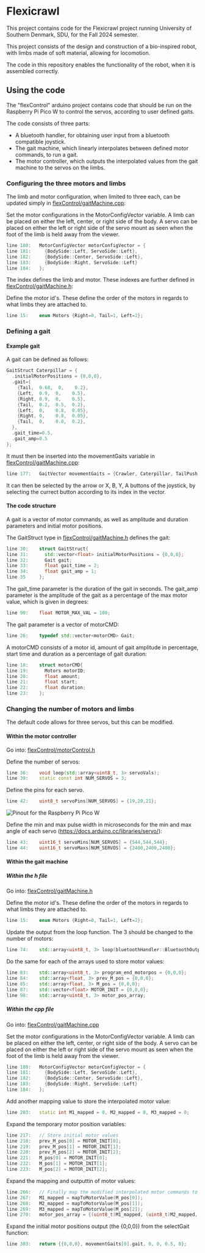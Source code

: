 # Flexicrawl

This project contains code for the Flexicrawl project running University of Southern Denmark, SDU, for the Fall 2024 semester.

This project consists of the design and construction of a bio-inspired robot, with limbs made of soft material, allowing for locomotion.

The code in this repository enables the functionality of the robot, when it is assembled correctly.

## Using the code

The "flexControl" arduino project contains code that should be run on the Raspberry Pi Pico W to control the servos, according to user defined gaits.

The code consists of three parts:

- A bluetooth handler, for obtaining user input from a bluetooth compatible joystick.
- The gait machine, which linearly interpolates between defined motor commands, to run a gait.
- The motor controller, which outputs the interpolated values from the gait machine to the servos on the limbs.

### Configuring the three motors and limbs

The limb and motor configuration, when limited to three each, can be updated simply in [flexControl/gaitMachine.cpp](flexControl/gaitMachine.cpp):

Set the motor configurations in the MotorConfigVector variable. A limb can be placed on either the left, center, or right side of the body.
A servo can be placed on either the left or right side of the servo mount as seen when the foot of the limb is held away from the viewer.

```cpp
line 180:   MotorConfigVector motorConfigVector = {
line 181:     {BodySide::Left, ServoSide::Left},
line 182:     {BodySide::Center, ServoSide::Left},
line 183:     {BodySide::Right, ServoSide::Left}
line 184:   };
```

The index defines the limb and motor. These indexes are further defined in [flexControl/gaitMachine.h](flexControl/gaitMachine.h):

Define the motor id's. These define the order of the motors in regards to what limbs they are attached to.

```cpp
line 15:    enum Motors {Right=0, Tail=1, Left=2};
```

### Defining a gait

#### Example gait

A gait can be defined as follows:

```cpp
GaitStruct Caterpillar = {
  .initialMotorPositions = {0,0,0},
  .gait={
    {Tail,  0.68,  0,    0.2},
    {Left,  0.9,  0,    0.5},
    {Right, 0.9,  0,    0.5},
    {Tail,  0.2,  0.5,  0.2},
    {Left,  0,    0.8,  0.05},
    {Right, 0,    0.8,  0.05},
    {Tail,  0,    0.8,  0.2},
  },
  .gait_time=0.5,
  .gait_amp=0.5
};
```

It must then be inserted into the movementGaits variable in [flexControl/gaitMachine.cpp](flexControl/gaitMachine.cpp):

```cpp
line 177:   GaitVector movementGaits = {Crawler, Caterpillar, TailPush, BackJump};
```

It can then be selected by the arrow or X, B, Y, A buttons of the joystick, by selecting the currect button according to its index in the vector.

#### The code structure

A gait is a vector of motor commands, as well as amplitude and duration parameters and initial motor positions.

The GaitStruct type in [flexControl/gaitMachine.h](flexControl/gaitMachine.h) defines the gait:

```cpp
line 30:    struct GaitStruct{
line 31:      std::vector<float> initialMotorPositions = {0,0,0};
line 32:      Gait gait;
line 33:      float gait_time = 2;
line 34:      float gait_amp = 1;
line 35     };
```

The gait_time parameter is the duration of the gait in seconds. The gait_amp parameter is the amplitude of the gait as a percentage of the max motor value, which is given in degrees:

```cpp
line 90:    float MOTOR_MAX_VAL = 180;
```

The gait parameter is a vector of motorCMD:

```cpp
line 26:    typedef std::vector<motorCMD> Gait;
```

A motorCMD consists of a motor id, amount of gait amplitude in percentage, start time and duration as a percentage of gait duration:

```cpp
line 18:    struct motorCMD{
line 19:      Motors motorID;
line 20:      float amount;
line 21:      float start;
line 22:      float duration;
line 23:    };
```

### Changing the number of motors and limbs

The default code allows for three servos, but this can be modified.

#### Within the motor controller

Go into: [flexControl/motorControl.h](flexControl/motorControl.h)

Define the number of servos:

```cpp
line 36:    void loop(std::array<uint8_t, 3> servoVals);
line 39:    static const int NUM_SERVOS = 3;
```

Define the pins for each servo.

```cpp
line 42:    uint8_t servoPins[NUM_SERVOS] = {19,20,21};
```

![Pinout for the Raspberry Pi Pico W](https://www.raspberrypi.com/documentation/microcontrollers/images/picow-pinout.svg "Follow the pinout for the Raspberry Pi Pico W.")

Define the min and max pulse width in microseconds for the min and max angle of each servo (<https://docs.arduino.cc/libraries/servo/>):

```cpp
line 43:    uint16_t servoMins[NUM_SERVOS] = {544,544,544};
line 44:    uint16_t servoMaxs[NUM_SERVOS] = {2400,2400,2400};
```

#### Within the gait machine

##### Within the h file

Go into: [flexControl/gaitMachine.h](flexControl/gaitMachine.h)

Define the motor id's. These define the order of the motors in regards to what limbs they are attached to.

```cpp
line 15:    enum Motors {Right=0, Tail=1, Left=2};
```

Update the output from the loop function. The 3 should be changed to the number of motors:

```cpp
line 74:    std::array<uint8_t, 3> loop(bluetoothHandler::BluetoothOutput btIn);
```

Do the same for each of the arrays used to store motor values:

```cpp
line 83:    std::array<uint8_t, 3> program_end_motorpos = {0,0,0};
line 84:    std::array<float, 3> prev_M_pos = {0,0,0};
line 85:    std::array<float, 3> M_pos = {0,0,0};
line 87:    std::vector<float> MOTOR_INIT = {0,0,0};
line 98:    std::array<uint8_t, 3> motor_pos_array;
```

##### Within the cpp file

Go into: [flexControl/gaitMachine.cpp](flexControl/gaitMachine.cpp)

Set the motor configurations in the MotorConfigVector variable. A limb can be placed on either the left, center, or right side of the body.
A servo can be placed on either the left or right side of the servo mount as seen when the foot of the limb is held away from the viewer.

```cpp
line 180:   MotorConfigVector motorConfigVector = {
line 181:     {BodySide::Left, ServoSide::Left},
line 182:     {BodySide::Center, ServoSide::Left},
line 183:     {BodySide::Right, ServoSide::Left}
line 184:   };
```

Add another mapping value to store the interpolated motor value:

```cpp
line 203:   static int M1_mapped = 0, M2_mapped = 0, M3_mapped = 0;
```

Expand the temporary motor position variables:

```cpp
line 217:   // Store initial motor values
line 218:   prev_M_pos[0] = MOTOR_INIT[0];
line 219:   prev_M_pos[1] = MOTOR_INIT[1];
line 220:   prev_M_pos[2] = MOTOR_INIT[2];
line 221:   M_pos[0] = MOTOR_INIT[0];
line 222:   M_pos[1] = MOTOR_INIT[1];
line 223:   M_pos[2] = MOTOR_INIT[2];
```

Expand the mapping and outputtin of motor values:

```cpp
line 266:   // Finally map the modified interpolated motor commands to the currect motor max and min values
line 267:   M1_mapped = mapToMotorValue(M_pos[0]);
line 268:   M2_mapped = mapToMotorValue(M_pos[1]);
line 269:   M3_mapped = mapToMotorValue(M_pos[2]);
line 270:   motor_pos_array = {(uint8_t)M1_mapped, (uint8_t)M2_mapped, (uint8_t)M3_mapped};
```

Expand the initial motor positions output (the {0,0,0}) from the selectGait function:

```cpp
line 303:   return {{0,0,0}, movementGaits[0].gait, 0, 0, 0.5, 0};
```
